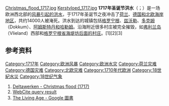 [Christmas_flood_1717.jpg](https://zh.wikipedia.org/wiki/File:Christmas_flood_1717.jpg "fig:Christmas_flood_1717.jpg")
[Kerstvloed_1717.jpg](https://zh.wikipedia.org/wiki/File:Kerstvloed_1717.jpg "fig:Kerstvloed_1717.jpg")
**1717年圣诞节洪水**（；）是一场欧洲西北部的[风暴引起的洪水](../Page/风暴.md "wikilink")，于1717年圣诞节之夜冲击了[荷兰](../Page/荷兰.md "wikilink")、[德国和](../Page/德国.md "wikilink")[北欧海岸地区](../Page/北欧.md "wikilink")，共约14000人被淹死。洪水到达的城镇包括[格罗宁根](../Page/格罗宁根.md "wikilink")、[兹沃勒](../Page/兹沃勒.md "wikilink")、[多克姆](../Page/多克姆.md "wikilink")（Dokkum）、[阿姆斯特丹和](../Page/阿姆斯特丹.md "wikilink")[哈勒姆](../Page/哈勒姆.md "wikilink")。沿海附近很多村庄被完全摧毁，如[弗利兰岛](../Page/弗利兰岛.md "wikilink")（Vlieland）西部和[格罗宁根省海堤坊后面的村庄](../Page/格罗宁根省.md "wikilink")。\[1\]\[2\]\[3\]

## 参考资料

[Category:1717年](https://zh.wikipedia.org/wiki/Category:1717年 "wikilink")
[Category:欧洲风暴](https://zh.wikipedia.org/wiki/Category:欧洲风暴 "wikilink")
[Category:欧洲水灾](https://zh.wikipedia.org/wiki/Category:欧洲水灾 "wikilink")
[Category:荷兰灾难](https://zh.wikipedia.org/wiki/Category:荷兰灾难 "wikilink")
[Category:德国灾难](https://zh.wikipedia.org/wiki/Category:德国灾难 "wikilink")
[Category:北欧灾难](https://zh.wikipedia.org/wiki/Category:北欧灾难 "wikilink")
[Category:1710年代欧洲](https://zh.wikipedia.org/wiki/Category:1710年代欧洲 "wikilink")
[Category:18世紀水災](https://zh.wikipedia.org/wiki/Category:18世紀水災 "wikilink")
[Category:18世纪气象](https://zh.wikipedia.org/wiki/Category:18世纪气象 "wikilink")

1.  [Deltawerken - Christmas flood
    (1717)](http://www.deltawerken.com/Christmas-flood-\(1717\)/305.html)
2.  [WebCite query
    result](https://www.webcitation.org/query?url=http://www.geocities.com/jstrohs/Island_of_Neuwerk/island_of_neuwerk.html&date=2009-10-26+01:03:47)
3.  [The Living Age - Google
    圖書](http://books.google.com/books?id=y-skAAAAYAAJ&pg=PA244&dq=christmas+flood+1717)